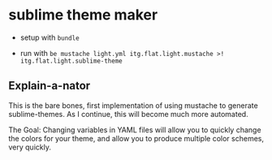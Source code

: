 # sublime theme maker

* setup with `bundle`

* run with `be mustache light.yml itg.flat.light.mustache >! itg.flat.light.sublime-theme`


## Explain-a-nator

This is the bare bones, first implementation of using mustache to generate sublime-themes.
As I continue, this will become much more automated.

The Goal: Changing variables in YAML files will allow you to quickly change the colors
for your theme, and allow you to produce multiple color schemes, very quickly.